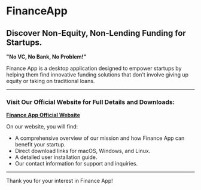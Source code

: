 # FinanceApp

## Discover Non-Equity, Non-Lending Funding for Startups.
**"No VC, No Bank, No Problem!"**

Finance App is a desktop application designed to empower startups by helping them find innovative funding solutions that don't involve giving up equity or taking on traditional loans.

---

### **Visit Our Official Website for Full Details and Downloads:**
[**Finance App Official Website**](https://fynanceTool.github.io/FinanceApp/index.html)

On our website, you will find:
* A comprehensive overview of our mission and how Finance App can benefit your startup.
* Direct download links for macOS, Windows, and Linux.
* A detailed user installation guide.
* Our contact information for support and inquiries.

---

Thank you for your interest in Finance App!
